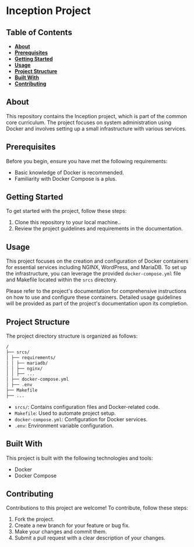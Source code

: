 # Inception Project

## Table of Contents

- [**About**](#about)
- [**Prerequisites**](#prerequisites)
- [**Getting Started**](#getting-started)
- [**Usage**](#usage)
- [**Project Structure**](#project-structure)
- [**Built With**](#built-with)
- [**Contributing**](#contributing)

## About

This repository contains the Inception project, which is part of the common core curriculum. The project focuses on system administration using Docker and involves setting up a small infrastructure with various services.

## Prerequisites

Before you begin, ensure you have met the following requirements:
- Basic knowledge of Docker is recommended.
- Familiarity with Docker Compose is a plus.

## Getting Started

To get started with the project, follow these steps:

1. Clone this repository to your local machine..
2. Review the project guidelines and requirements in the documentation.

## Usage

This project focuses on the creation and configuration of Docker containers for essential services including NGINX, WordPress, and MariaDB. To set up the infrastructure, you can leverage the provided `docker-compose.yml` file and Makefile located within the `srcs` directory.

Please refer to the project's documentation for comprehensive instructions on how to use and configure these containers. Detailed usage guidelines will be provided as part of the project's documentation upon its completion.

## Project Structure

The project directory structure is organized as follows:
```bash
/
├── srcs/
│ ├── requirements/
│ │ ├── mariadb/
│ │ ├── nginx/
│ │ ├── ...
│ ├── docker-compose.yml
│ ├── .env
├── Makefile
├── ...
```


- `srcs/`: Contains configuration files and Docker-related code.
- `Makefile`: Used to automate project setup.
- `docker-compose.yml`: Configuration for Docker services.
- `.env`: Environment variable configuration.

## Built With

This project is built with the following technologies and tools:
- Docker
- Docker Compose

## Contributing

Contributions to this project are welcome! To contribute, follow these steps:
1. Fork the project.
2. Create a new branch for your feature or bug fix.
3. Make your changes and commit them.
4. Submit a pull request with a clear description of your changes.

